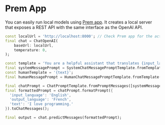 # Prem App

You can easily run local models using [Prem app](https://www.premai.io/#PremApp). 
It creates a local server that exposes a REST API with the same interface as 
the OpenAI API.

```dart
const localUrl = 'http://localhost:8000'; // Check Prem app for the actual URL
final chat = ChatOpenAI(
    baseUrl: localUrl,
    temperature: 0,
);

const template = 'You are a helpful assistant that translates {input_language} to {output_language}.';
final systemMessagePrompt = SystemChatMessagePromptTemplate.fromTemplate(template);
const humanTemplate = '{text}';
final humanMessagePrompt = HumanChatMessagePromptTemplate.fromTemplate(humanTemplate);

final chatPrompt = ChatPromptTemplate.fromPromptMessages([systemMessagePrompt, humanMessagePrompt]);
final formattedPrompt = chatPrompt.formatPrompt({
  'input_language': 'English',
  'output_language': 'French',
  'text': 'I love programming.'
}).toChatMessages();

final output = chat.predictMessages(formattedPrompt);
```
